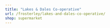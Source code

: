 ```yaml
---
title: "Lakes & Dales Co-operative"
url: /frosterley/lakes-and-dales-co-operative/
shop: supermarket
---
```

